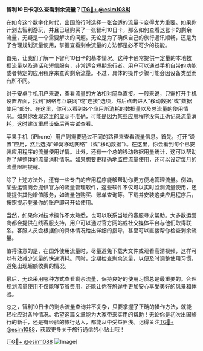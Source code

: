 **智利10日卡怎么查看剩余流量？[[TG💪+ @esim1088](https://t.me/s/esim1088)]**

在如今这个数字化时代，出国旅行时选择一张合适的流量卡变得尤为重要。如果你计划去智利游玩，并且已经购买了一张智利10日卡，那么如何查看这张卡的剩余流量，无疑是一个需要解决的问题。无论是为了确保自己的旅行通讯顺畅，还是为了合理规划流量使用，掌握查看剩余流量的方法都是必不可少的技能。

首先，让我们了解一下智利10日卡的基本情况。这种卡通常提供一定量的本地数据流量以及通话和短信服务，非常适合短期旅行者。用户可以通过手机自带的功能或者特定的应用程序来查询剩余流量。不过，具体的操作步骤可能会因设备类型而有所不同。

对于安卓手机用户来说，查看流量的方法相对简单直接。一般来说，只需打开手机设置界面，找到“网络与互联网”或“连接”选项，然后点击进入“移动数据”或“数据使用”部分。在这里，你可以看到各个应用所消耗的数据量以及总流量的使用情况。如果你发现这里的显示不准确，可能是因为某些应用程序没有正确记录流量消耗，这时建议重启设备后再尝试查看。

苹果手机（iPhone）用户则需要通过不同的路径来查看流量信息。首先，打开“设置”应用，然后选择“蜂窝移动网络”（或“移动数据”）。在这里，你会看到每个已安装应用程序的流量使用详情。此外，还有一个总的移动数据用量统计，这可以帮助你了解整体的流量消耗情况。如果想要更精确地监控流量使用，还可以设定每月的流量限制提醒。

除了上述方法外，还有一些专门的应用程序能够帮助你更方便地管理流量。例如，某些运营商会提供官方的流量管理软件，这些软件不仅可以实时监测流量使用，还能提供其他增值服务，如流量包购买、账单查询等。下载并安装这类应用程序后，按照提示登录你的账户即可开始使用。

当然，如果你对技术操作不太熟悉，也可以联系当地的客服寻求帮助。大多数运营商都会提供在线客服支持，用户可以通过官方网站或社交媒体平台与他们取得联系。客服人员会根据你的具体情况给出详细的指导，甚至可以直接帮你检查剩余流量。

值得注意的是，在国外使用流量时，尽量避免下载大文件或观看高清视频，这样可以有效减少流量的快速消耗。同时，定期检查剩余流量，以便及时调整使用习惯，避免出现超额收费的情况。

最后，无论采用哪种方式查看剩余流量，保持良好的使用习惯总是最重要的。合理规划流量使用不仅能够节省费用，还能让你在旅途中更加安心享受美好的风景和体验。

总之，智利10日卡的剩余流量查询并不复杂，只要掌握了正确的操作方法，就能轻松应对各种情况。希望这篇文章能为大家带来实用的帮助！无论你是初次出国旅行的新手，还是有经验的旅行达人，都能从中受益匪浅。记得关注[TG💪+ @esim1088](https://t.me/s/esim1088)，获取更多关于旅行通信的小贴士哦！

[[TG💪+ @esim1088](https://t.me/s/esim1088) ![Image](https://i.postimg.cc/4NQfJmqS/Snipaste-2025-05-13-00-14-12.png)]